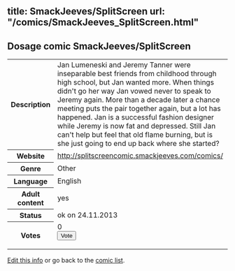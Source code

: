title: SmackJeeves/SplitScreen
url: "/comics/SmackJeeves_SplitScreen.html"
---
Dosage comic SmackJeeves/SplitScreen
-----------------------------------------

<p id="msg"></p>
<script type="text/javascript">
if (window.location.search === '?edit_info_mail=sent_ok') {
  var elem = document.getElementById("msg");
  elem.innerHTML = 'Edited information sucessfully sent for review, which is usually done daily. Thanks!';
  elem.className = 'ok';
}
</script>
<table class="comicinfo">
<tr>
<th>Description</th><td>Jan Lumeneski and Jeremy Tanner were inseparable best friends from childhood through high school, but Jan wanted more. When things didn't go her way Jan vowed never to speak to Jeremy again. More than a decade later a chance meeting puts the pair together again, but a lot has happened. Jan is a successful fashion designer while Jeremy is now fat and depressed. Still Jan can't help but feel that old flame burning, but is she just going to end up back where she started?</td>
</tr>
<tr>
<th>Website</th><td><a href="http://splitscreencomic.smackjeeves.com/comics/">http://splitscreencomic.smackjeeves.com/comics/</a></td>
</tr>
<tr>
<th>Genre</th><td>Other</td>
</tr>
<tr>
<th>Language</th><td>English</td>
</tr>
<tr>
<th>Adult content</th><td>yes</td>
</tr>
<tr>
<th>Status</th><td>ok on 24.11.2013</td>
</tr>
<tr>
<th>Votes</th><td>0
<form action="http://gaecounter.appspot.com/count/" method="POST">
<input name="name" type="hidden" value="SmackJeeves_SplitScreen"/>
<input name="uid" type="hidden" id="voteuid" value=""/>
<input type="submit" value="Vote"/>
</form>
</td>
</tr>
</table>
<script type="text/javascript">
var ua = navigator.userAgent;
document.getElementById("voteuid").value = ua.replace(/[^a-zA-Z0-9\._:]/g , "_");;
</script>

[Edit this info](SmackJeeves_SplitScreen_edit.html) or go back to the [comic list](../comic-index.html).
